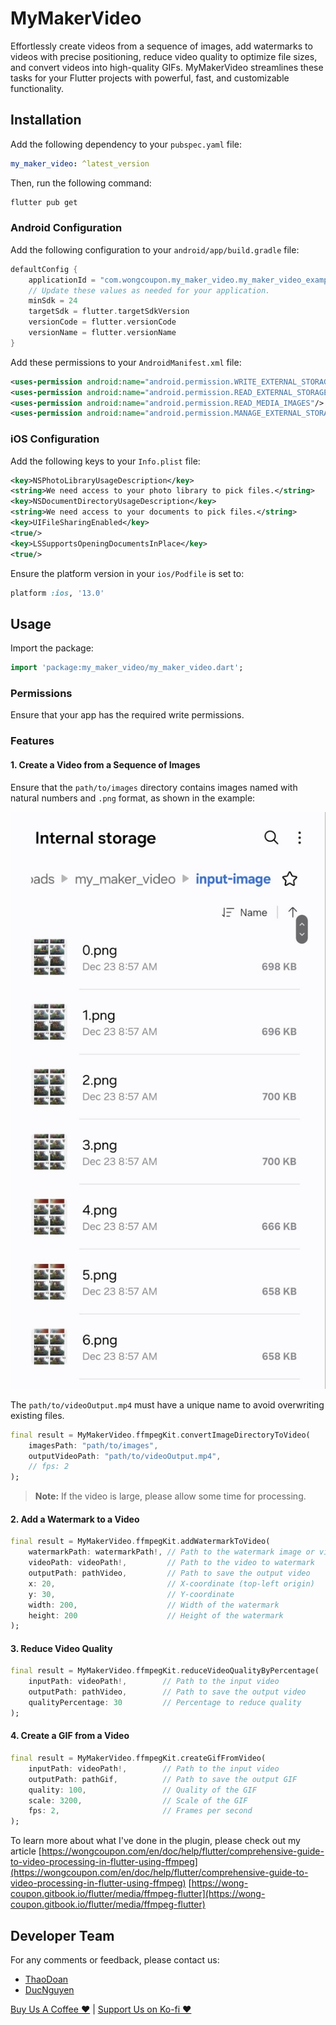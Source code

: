 # MyMakerVideo

Effortlessly create videos from a sequence of images, add watermarks to videos with precise positioning, reduce video quality to optimize file sizes, and convert videos into high-quality GIFs. MyMakerVideo streamlines these tasks for your Flutter projects with powerful, fast, and customizable functionality.
## Installation

Add the following dependency to your `pubspec.yaml` file:

```yaml
my_maker_video: ^latest_version
```

Then, run the following command:

```bash
flutter pub get
```

### Android Configuration
Add the following configuration to your `android/app/build.gradle` file:

```gradle
defaultConfig {
    applicationId = "com.wongcoupon.my_maker_video.my_maker_video_example"
    // Update these values as needed for your application.
    minSdk = 24
    targetSdk = flutter.targetSdkVersion
    versionCode = flutter.versionCode
    versionName = flutter.versionName
}
```

Add these permissions to your `AndroidManifest.xml` file:

```xml
<uses-permission android:name="android.permission.WRITE_EXTERNAL_STORAGE"/>
<uses-permission android:name="android.permission.READ_EXTERNAL_STORAGE"/>
<uses-permission android:name="android.permission.READ_MEDIA_IMAGES"/>
<uses-permission android:name="android.permission.MANAGE_EXTERNAL_STORAGE"/>
```

### iOS Configuration
Add the following keys to your `Info.plist` file:

```xml
<key>NSPhotoLibraryUsageDescription</key>
<string>We need access to your photo library to pick files.</string>
<key>NSDocumentDirectoryUsageDescription</key>
<string>We need access to your documents to pick files.</string>
<key>UIFileSharingEnabled</key>
<true/>
<key>LSSupportsOpeningDocumentsInPlace</key>
<true/>
```

Ensure the platform version in your `ios/Podfile` is set to:

```ruby
platform :ios, '13.0'
```

## Usage

Import the package:

```dart
import 'package:my_maker_video/my_maker_video.dart';
```

### Permissions
Ensure that your app has the required write permissions.

### Features

#### 1. Create a Video from a Sequence of Images
Ensure that the `path/to/images` directory contains images named with natural numbers and `.png` format, as shown in the example:

![Example Image](example/assets/image.jpeg)

The `path/to/videoOutput.mp4` must have a unique name to avoid overwriting existing files.

```dart
final result = MyMakerVideo.ffmpegKit.convertImageDirectoryToVideo(
    imagesPath: "path/to/images",
    outputVideoPath: "path/to/videoOutput.mp4",
    // fps: 2
);
```

> **Note:** If the video is large, please allow some time for processing.

#### 2. Add a Watermark to a Video

```dart
final result = MyMakerVideo.ffmpegKit.addWatermarkToVideo(
    watermarkPath: watermarkPath!, // Path to the watermark image or video
    videoPath: videoPath!,         // Path to the video to watermark
    outputPath: pathVideo,         // Path to save the output video
    x: 20,                         // X-coordinate (top-left origin)
    y: 30,                         // Y-coordinate
    width: 200,                    // Width of the watermark
    height: 200                    // Height of the watermark
);
```

#### 3. Reduce Video Quality

```dart
final result = MyMakerVideo.ffmpegKit.reduceVideoQualityByPercentage(
    inputPath: videoPath!,        // Path to the input video
    outputPath: pathVideo,        // Path to save the output video
    qualityPercentage: 30         // Percentage to reduce quality
);
```

#### 4. Create a GIF from a Video

```dart
final result = MyMakerVideo.ffmpegKit.createGifFromVideo(
    inputPath: videoPath!,        // Path to the input video
    outputPath: pathGif,          // Path to save the output GIF
    quality: 100,                 // Quality of the GIF
    scale: 3200,                  // Scale of the GIF
    fps: 2,                       // Frames per second
);
```

To learn more about what I've done in the plugin, please check out my article 
[https://wongcoupon.com/en/doc/help/flutter/comprehensive-guide-to-video-processing-in-flutter-using-ffmpeg](https://wongcoupon.com/en/doc/help/flutter/comprehensive-guide-to-video-processing-in-flutter-using-ffmpeg)
[https://wong-coupon.gitbook.io/flutter/media/ffmpeg-flutter](https://wong-coupon.gitbook.io/flutter/media/ffmpeg-flutter)

## Developer Team
For any comments or feedback, please contact us:
- [ThaoDoan](https://github.com/mia140602)
- [DucNguyen](https://github.com/ngmduc2012)

[Buy Us A Coffee ❤️](https://buymeacoffee.com/ducmng12g) | [Support Us on Ko-fi ❤️](https://ko-fi.com/I2I81AEJG8)

